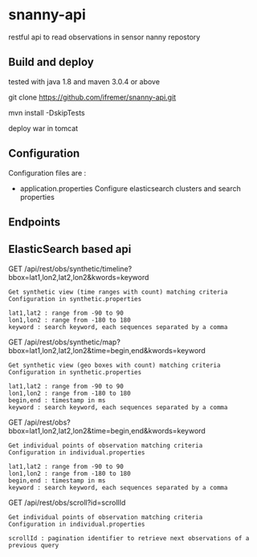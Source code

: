 # snanny-api
restful api to read observations in sensor nanny repostory

## Build and deploy
tested with java 1.8 and maven 3.0.4 or above

git clone https://github.com/ifremer/snanny-api.git

mvn install -DskipTests

deploy war in tomcat

## Configuration
Configuration files are :
  - application.properties
    Configure elasticsearch clusters and search properties
  	
## Endpoints

## ElasticSearch based api

GET /api/rest/obs/synthetic/timeline?bbox=lat1,lon2,lat2,lon2&kwords=keyword

	Get synthetic view (time ranges with count) matching criteria
	Configuration in synthetic.properties

	lat1,lat2 : range from -90 to 90
	lon1,lon2 : range from -180 to 180
	keyword : search keyword, each sequences separated by a comma
	

GET /api/rest/obs/synthetic/map?bbox=lat1,lon2,lat2,lon2&time=begin,end&kwords=keyword

	Get synthetic view (geo boxes with count) matching criteria
	Configuration in synthetic.properties

	lat1,lat2 : range from -90 to 90
	lon1,lon2 : range from -180 to 180
	begin,end : timestamp in ms
	keyword : search keyword, each sequences separated by a comma
	
	
GET /api/rest/obs?bbox=lat1,lon2,lat2,lon2&time=begin,end&kwords=keyword

	Get individual points of observation matching criteria
	Configuration in individual.properties

	lat1,lat2 : range from -90 to 90
	lon1,lon2 : range from -180 to 180
	begin,end : timestamp in ms
	keyword : search keyword, each sequences separated by a comma
	
GET /api/rest/obs/scroll?id=scrollId

	Get individual points of observation matching criteria
	Configuration in individual.properties

	scrollId : pagination identifier to retrieve next observations of a previous query
